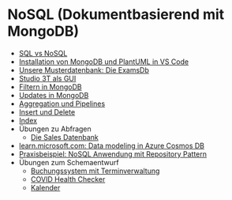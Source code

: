 # NoSQL (Dokumentbasierend mit MongoDB)

<ul>
    <li> <a href="01_Sql_vs_Nosql.md">SQL vs NoSQL</a></li>
    <li> <a href="02_Mongodb_Install.md">Installation von MongoDB und PlantUML in VS Code</a></li>
    <li> <a href="03_MongoDb_Examsdb.md">Unsere Musterdatenbank: Die ExamsDb</a></li>
    <li> <a href="04_Studio3T.md">Studio 3T als GUI</a></li>
    <li> <a href="05_MongoDb_Find.md">Filtern in MongoDB</a></li>
    <li> <a href="06_MongoDb_Update.md">Updates in MongoDB</a></li>
    <li> <a href="07_MongoDb_Aggregate.md">Aggregation und Pipelines</a></li>
    <li> <a href="08_MongoDb_InsertDelete.md">Insert und Delete</a></li>
    <li> <a href="09_MongoDb_Index.md">Index</a></li>
    <li>
        Übungen zu Abfragen
        <ul>
            <li><a href="13_NoSQL/Uebungen/SalesDb/README.md">Die Sales Datenbank</a></li>
        </ul>
    </li>
    <li> <a href="https://learn.microsoft.com/en-us/azure/cosmos-db/nosql/modeling-data">learn.microsoft.com: Data
            modeling in Azure Cosmos DB</a></li>
    <li> <a href="Projekt%20Pruefungsverwaltung">Praxisbeispiel: NoSQL Anwendung mit Repository Pattern</a></li>
    <li>
        Übungen zum Schemaentwurf
        <ul>
            <li><a href="Uebungen%20Modelling/Terminverwaltung.md">Buchungssystem mit Terminverwaltung</a></li>
            <li><a href="Uebungen%20Modelling/HealthChecker.md">COVID Health Checker</a></li>
            <li><a href="Uebungen%20Modelling/Kalender.md">Kalender</a></li>
        </ul>
    </li>
</ul>